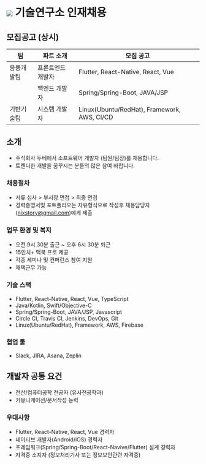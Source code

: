 # <img src="https://user-images.githubusercontent.com/38146144/74117217-49c86b00-4bfa-11ea-8989-d4bfc7d00215.png"></img> 기술연구소 인재채용

## 모집공고 (상시)
<p>

| 팀          | 파트 소개                                  | 모집 공고                                               |
| ----------- | --------------------------------------- | ----------------------------------------------------- |
| 응용개발팀     | 프론트엔드 개발자                            | Flutter, React-Native, React, Vue     |
|             | 백엔드 개발자                               | Spring/Spring-Boot, JAVA/JSP |
| 기반기술팀     | 시스템 개발자                               | Linux(Ubuntu/RedHat), Framework, AWS, CI/CD |
</p> 

## 소개
* 주식회사 두베에서 소프트웨어 개발자 (팀원/팀장)를 채용합니다. 
* 트렌디한 개발을 꿈꾸시는 분들의 많은 참여 바랍니다.

### 채용절차
* 서류 심사 > 부서장 면접 > 최종 면접
* 경력증명서및 포트폴리오는 자유형식으로 작성후 채용담당자(nixstory@gmail.com)에게 제출

### 업무 환경 및 복지
* 오전 9시 30분 출근 ~ 오후 6시 30분 퇴근
* 15인치+ 맥북 프로 제공
* 각종 세미나 및 컨퍼런스 참여 지원
* 재택근무 가능 

### 기술 스택
* Flutter, React-Native, React, Vue, TypeScript
* Java/Kotlin, Swift/Objective-C
* Spring/Spring-Boot, JAVA/JSP, Javascript
* Circle CI, Travis CI, Jenkins, DevOps, Git
* Linux(Ubuntu/RedHat), Framework, AWS, Firebase

### 협업 툴
* Slack, JIRA, Asana, Zeplin

## 개발자 공통 요건
* 전산/컴퓨터공학 전공자 (유사전공학과)
* 커뮤니케이션/문서작성 능력

### 우대사항
* Flutter, React-Native, React, Vue 경력자 
* 네이티브 개발자(Android/iOS) 경력자
* 프레임워크(Spring/Spring-Boot/React-Navive/Flutter) 설계 경력자
* 자격증 소지자 (정보처리기사 또는 정보보안관련 자격증)
